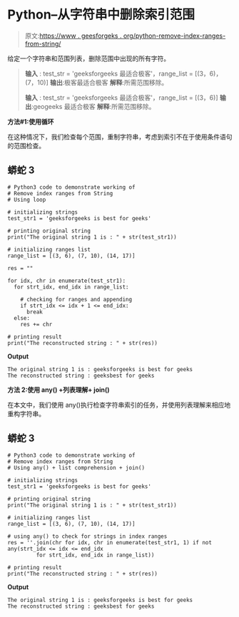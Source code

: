 # Python–从字符串中删除索引范围

> 原文:[https://www . geesforgeks . org/python-remove-index-ranges-from-string/](https://www.geeksforgeeks.org/python-remove-index-ranges-from-string/)

给定一个字符串和范围列表，删除范围中出现的所有字符。

> **输入** : test_str = 'geeksforgeeks 最适合极客'，range_list = [(3，6)，(7，10)]
> **输出**:极客最适合极客
> **解释**:所需范围移除。
> 
> **输入** : test_str = 'geeksforgeeks 最适合极客'，range_list = [(3，6)]
> **输出**:geogeeks 最适合极客
> **解释**:所需范围移除。

**方法#1:使用循环**

在这种情况下，我们检查每个范围，重制字符串，考虑到索引不在于使用条件语句的范围检查。

## 蟒蛇 3

```
# Python3 code to demonstrate working of 
# Remove index ranges from String 
# Using loop

# initializing strings
test_str1 = 'geeksforgeeks is best for geeks'

# printing original string
print("The original string 1 is : " + str(test_str1))

# initializing ranges list 
range_list = [(3, 6), (7, 10), (14, 17)]

res = ""

for idx, chr in enumerate(test_str1):
  for strt_idx, end_idx in range_list:

    # checking for ranges and appending 
    if strt_idx <= idx + 1 <= end_idx: 
      break
  else:
    res += chr

# printing result 
print("The reconstructed string : " + str(res)) 
```

**Output**

```
The original string 1 is : geeksforgeeks is best for geeks
The reconstructed string : geeksbest for geeks

```

**方法 2:使用 any() +列表理解+ join()**

在本文中，我们使用 any()执行检查字符串索引的任务，并使用列表理解来相应地重构字符串。

## 蟒蛇 3

```
# Python3 code to demonstrate working of 
# Remove index ranges from String 
# Using any() + list comprehension + join()

# initializing strings
test_str1 = 'geeksforgeeks is best for geeks'

# printing original string
print("The original string 1 is : " + str(test_str1))

# initializing ranges list 
range_list = [(3, 6), (7, 10), (14, 17)]

# using any() to check for strings in index ranges
res = ''.join(chr for idx, chr in enumerate(test_str1, 1) if not any(strt_idx <= idx <= end_idx 
         for strt_idx, end_idx in range_list))

# printing result 
print("The reconstructed string : " + str(res)) 
```

**Output**

```
The original string 1 is : geeksforgeeks is best for geeks
The reconstructed string : geeksbest for geeks

```